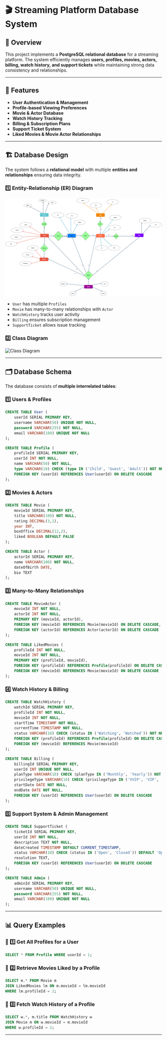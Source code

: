 # 🎬 Streaming Platform Database System

## 📖 Overview
This project implements a **PostgreSQL relational database** for a streaming platform. The system efficiently manages **users, profiles, movies, actors, billing, watch history, and support tickets** while maintaining strong data consistency and relationships.

---
## 📌 Features
- **User Authentication & Management**
- **Profile-based Viewing Preferences**
- **Movie & Actor Database**
- **Watch History Tracking**
- **Billing & Subscription Plans**
- **Support Ticket System**
- **Liked Movies & Movie Actor Relationships**

---
## 🏗️ Database Design
The system follows a **relational model** with multiple **entities and relationships** ensuring data integrity.

### **1️⃣ Entity-Relationship (ER) Diagram**
![ER Diagram](movie_streaming_system/docs/ER_Diagram.png)

- `User` has multiple `Profiles`
- `Movie` has many-to-many relationships with `Actor`
- `WatchHistory` tracks user activity
- `Billing` ensures subscription management
- `SupportTicket` allows issue tracking

### **2️⃣ Class Diagram**
![Class Diagram](https://your-image-link.com)

---
## 🗂️ Database Schema
The database consists of **multiple interrelated tables**:

### **1️⃣ Users & Profiles**
```sql
CREATE TABLE User (
    userId SERIAL PRIMARY KEY,
    username VARCHAR(50) UNIQUE NOT NULL,
    password VARCHAR(255) NOT NULL,
    email VARCHAR(100) UNIQUE NOT NULL
);
```
```sql
CREATE TABLE Profile (
    profileId SERIAL PRIMARY KEY,
    userId INT NOT NULL,
    name VARCHAR(50) NOT NULL,
    type VARCHAR(10) CHECK (type IN ('Child', 'Guest', 'Adult')) NOT NULL,
    FOREIGN KEY (userId) REFERENCES User(userId) ON DELETE CASCADE
);
```

### **2️⃣ Movies & Actors**
```sql
CREATE TABLE Movie (
    movieId SERIAL PRIMARY KEY,
    title VARCHAR(100) NOT NULL,
    rating DECIMAL(3,1),
    year INT,
    boxOffice DECIMAL(12,2),
    liked BOOLEAN DEFAULT FALSE
);
```
```sql
CREATE TABLE Actor (
    actorId SERIAL PRIMARY KEY,
    name VARCHAR(100) NOT NULL,
    dateOfBirth DATE,
    bio TEXT
);
```

### **3️⃣ Many-to-Many Relationships**
```sql
CREATE TABLE MovieActor (
    movieId INT NOT NULL,
    actorId INT NOT NULL,
    PRIMARY KEY (movieId, actorId),
    FOREIGN KEY (movieId) REFERENCES Movie(movieId) ON DELETE CASCADE,
    FOREIGN KEY (actorId) REFERENCES Actor(actorId) ON DELETE CASCADE
);
```
```sql
CREATE TABLE LikedMovies (
    profileId INT NOT NULL,
    movieId INT NOT NULL,
    PRIMARY KEY (profileId, movieId),
    FOREIGN KEY (profileId) REFERENCES Profile(profileId) ON DELETE CASCADE,
    FOREIGN KEY (movieId) REFERENCES Movie(movieId) ON DELETE CASCADE
);
```

### **4️⃣ Watch History & Billing**
```sql
CREATE TABLE WatchHistory (
    watchId SERIAL PRIMARY KEY,
    profileId INT NOT NULL,
    movieId INT NOT NULL,
    startTime TIMESTAMP NOT NULL,
    currentTime TIMESTAMP NOT NULL,
    status VARCHAR(10) CHECK (status IN ('Watching', 'Watched')) NOT NULL,
    FOREIGN KEY (profileId) REFERENCES Profile(profileId) ON DELETE CASCADE,
    FOREIGN KEY (movieId) REFERENCES Movie(movieId)
);
```
```sql
CREATE TABLE Billing (
    billingId SERIAL PRIMARY KEY,
    userId INT UNIQUE NOT NULL,
    planType VARCHAR(10) CHECK (planType IN ('Monthly', 'Yearly')) NOT NULL,
    privilegeType VARCHAR(10) CHECK (privilegeType IN ('VVIP', 'VIP', 'Basic')) NOT NULL,
    startDate DATE NOT NULL,
    endDate DATE NOT NULL,
    FOREIGN KEY (userId) REFERENCES User(userId) ON DELETE CASCADE
);
```

### **5️⃣ Support System & Admin Management**
```sql
CREATE TABLE SupportTicket (
    ticketId SERIAL PRIMARY KEY,
    userId INT NOT NULL,
    description TEXT NOT NULL,
    dateCreated TIMESTAMP DEFAULT CURRENT_TIMESTAMP,
    status VARCHAR(10) CHECK (status IN ('Open', 'Closed')) DEFAULT 'Open',
    resolution TEXT,
    FOREIGN KEY (userId) REFERENCES User(userId) ON DELETE CASCADE
);
```
```sql
CREATE TABLE Admin (
    adminId SERIAL PRIMARY KEY,
    username VARCHAR(50) UNIQUE NOT NULL,
    password VARCHAR(255) NOT NULL,
    email VARCHAR(100) UNIQUE NOT NULL
);
```

---
## 📊 Query Examples
### 🔹 **1️⃣ Get All Profiles for a User**
```sql
SELECT * FROM Profile WHERE userId = 1;
```

### 🔹 **2️⃣ Retrieve Movies Liked by a Profile**
```sql
SELECT m.* FROM Movie m
JOIN LikedMovies lm ON m.movieId = lm.movieId
WHERE lm.profileId = 2;
```

### 🔹 **3️⃣ Fetch Watch History of a Profile**
```sql
SELECT w.*, m.title FROM WatchHistory w
JOIN Movie m ON w.movieId = m.movieId
WHERE w.profileId = 2;
```

---


